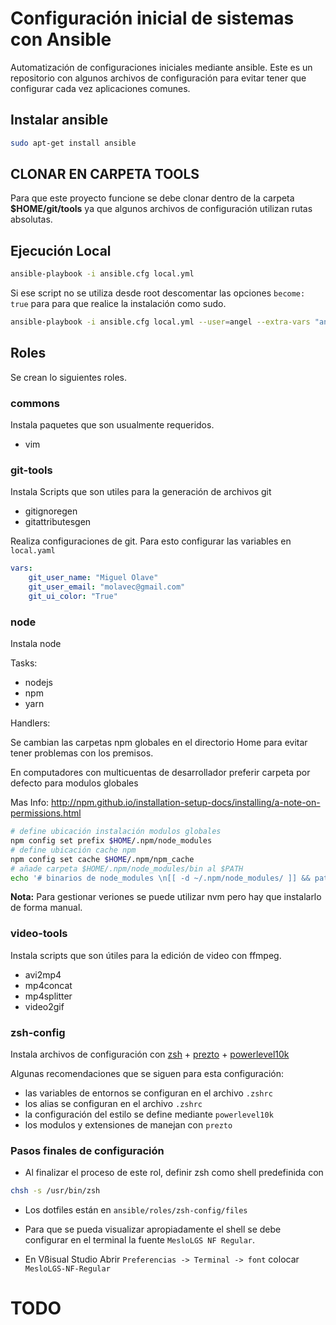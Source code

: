 # Configuración inicial de sistemas con Ansible

Automatización de configuraciones iniciales mediante ansible.
Este es un repositorio con algunos archivos de configuración para evitar tener que configurar cada vez aplicaciones comunes.


## Instalar ansible

```bash
sudo apt-get install ansible
```

## CLONAR EN CARPETA TOOLS
Para que este proyecto funcione se debe clonar dentro de la carpeta **$HOME/git/tools** ya que algunos archivos de configuración utilizan rutas absolutas.

## Ejecución Local

```bash
ansible-playbook -i ansible.cfg local.yml
```

Si ese script no se utiliza desde root descomentar las opciones `become: true` para para que realice la instalación como sudo.

```bash 
ansible-playbook -i ansible.cfg local.yml --user=angel --extra-vars "ansible_sudo_pass=1234"
```

## Roles
Se crean lo siguientes roles.

### commons
Instala paquetes que son usualmente requeridos.

* vim

### git-tools
Instala Scripts que son utiles para la generación de archivos git

* gitignoregen
* gitattributesgen

Realiza configuraciones de git. Para esto configurar las variables en `local.yaml`

```yaml
vars:
    git_user_name: "Miguel Olave"
    git_user_email: "molavec@gmail.com"
    git_ui_color: "True"
```



### node
Instala node

Tasks:

* nodejs
* npm
* yarn

Handlers:

Se cambian las carpetas npm globales en el directorio Home
para evitar tener problemas con los premisos.

En computadores con multicuentas de desarrollador preferir carpeta
por defecto para modulos globales

Mas Info: http://npm.github.io/installation-setup-docs/installing/a-note-on-permissions.html

```bash
# define ubicación instalación modulos globales
npm config set prefix $HOME/.npm/node_modules
# define ubicación cache npm
npm config set cache $HOME/.npm/npm_cache
# añade carpeta $HOME/.npm/node_modules/bin al $PATH
echo '# binarios de node_modules \n[[ -d ~/.npm/node_modules/ ]] && path=("$HOME/.npm/node_modules/bin" $path)\n' > $HOME/.zshrc

```

**Nota:** Para gestionar veriones se puede utilizar nvm pero hay que instalarlo de forma manual. 

### video-tools
Instala scripts que son útiles para la edición de video con ffmpeg.
* avi2mp4
* mp4concat
* mp4splitter
* video2gif

### zsh-config
Instala archivos de configuración con [zsh](https://www.zsh.org) + [prezto](https://github.com/sorin-ionescu/prezto) + [powerlevel10k](https://github.com/romkatv/powerlevel10k)

Algunas recomendaciones que se siguen para esta configuración:

 * las variables de entornos se configuran en el archivo `.zshrc`
 * los alias se configuran en el archivo `.zshrc`
 * la configuración del estilo se define mediante `powerlevel10k`
 * los modulos y extensiones de manejan con `prezto`

### Pasos finales de configuración
* Al finalizar el proceso de este rol, definir zsh como shell predefinida con 

```bash
chsh -s /usr/bin/zsh
```

* Los dotfiles están en `ansible/roles/zsh-config/files`

* Para que se pueda visualizar apropiadamente el shell se debe configurar en el terminal la fuente `MesloLGS NF Regular`.

* En Vßisual Studio Abrir `Preferencias -> Terminal -> font` colocar `MesloLGS-NF-Regular`

# TODO

